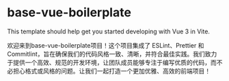 # base-vue-boilerplate

This template should help get you started developing with Vue 3 in Vite.

欢迎来到base-vue-boilerplate项目！这个项目集成了 ESLint、Prettier 和 Commitlint，旨在确保我们的代码风格一致、清晰，并符合最佳实践。我们致力于提供一个高效、规范的开发环境，让团队成员能够专注于编写优质的代码，而不必担心格式或风格的问题。让我们一起打造一个更加优雅、高效的前端项目！
